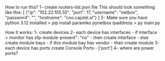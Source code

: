 How to run this?
1- create routers-list.json file
    This should look sometihng like this:
        [
            {"ip": "102.22.105.55", "port": 17, "username": "netbox", "password": "", "hostname": "coo.cajutel.sl"}
        ]
2- Make sure you have python 3.12 installed
    > pip install paramiko pynetbox ipaddress
    > py main.py


How it works:
1- create devices
2- each device has interfaces
    - if interface > monitor has sfp-module-present": "no"
        - then create interface
    - else create module bays
        - if this module bay has vendor
            - then create module
3- each device has ports create Console Ports
    - ['port']
4- where are power ports?